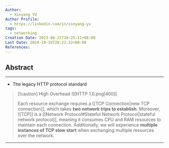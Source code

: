```yaml
---
Author:
  - Xinyang YU
Author Profile:
  - https://linkedin.com/in/xinyang-yu
tags:
  - networking
Creation Date: 2023-08-21T10:25:11+08:00
Last Date: 2024-10-16T20:22:32+08:00
References: 
---
```

## Abstract
---
- The legacy HTTP protocol standard

>[!caution] High Overhead
> ![[HTTP 1.0.png|400]]
> 
> Each resource exchange requires a [[TCP Connection|new TCP connection]], which takes **two network trips to establish**. Moreover, [[TCP]] is a [[Network Protocol#Stateful Network Protocol|stateful network protocol]], meaning it consumes CPU and RAM resources to maintain each connection. Additionally, we will experience **multiple instances of TCP slow start** when exchanging multiple resources over the network.

****